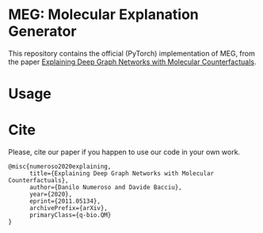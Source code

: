 # MEG: Molecular Explanation Generator
This repository contains the official (PyTorch) implementation of MEG, from the paper [Explaining Deep Graph Networks with Molecular Counterfactuals](https://arxiv.org/abs/2011.05134).

# Usage

# Cite
Please, cite our paper if you happen to use our code in your own work.

```
@misc{numeroso2020explaining,
      title={Explaining Deep Graph Networks with Molecular Counterfactuals}, 
      author={Danilo Numeroso and Davide Bacciu},
      year={2020},
      eprint={2011.05134},
      archivePrefix={arXiv},
      primaryClass={q-bio.QM}
}
```
